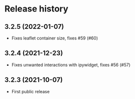 # Release history

## 3.2.5 (2022-01-07)

- Fixes leaflet container size, fixes #59 (#60)

## 3.2.4 (2021-12-23)

- Fixes unwanted interactions with ipywidget, fixes #56 (#57)

## 3.2.3 (2021-10-07)

- First public release

